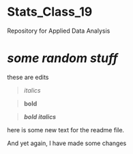 # Stats_Class_19
Repository for Applied Data Analysis 

# *some random stuff* 
these are edits

>*italics*

>**bold**

>***bold italics***


here is some new text for the readme file.


And yet again, I have made some changes
